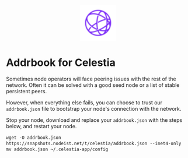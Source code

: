<p align="center">
  <img height="100" height="auto" src="https://raw.githubusercontent.com/Nodeist/Kurulumlar/main/logos/celestia.png">
</p>


# Addrbook for Celestia

Sometimes node operators will face peering issues with the rest of the network. Often it can be solved with a good seed node or a list of stable persistent peers.

However, when everything else fails, you can choose to trust our `addrbook.json` file to bootstrap your node's connection with the network.

Stop your node, download and replace your `addrbook.json` with the steps below, and restart your node.


```
wget -O addrbook.json https://snapshots.nodeist.net/t/celestia/addrbook.json --inet4-only
mv addrbook.json ~/.celestia-app/config
```
